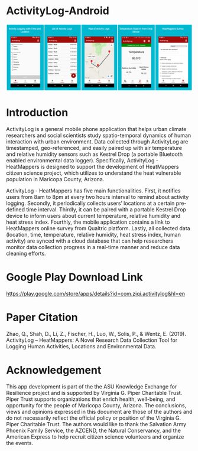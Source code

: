 # ActivityLog-Android
![alt text](https://github.com/Resilience-ASU/ActivityLog-Android/blob/master/screenshots/screenshots.png)

# Introduction
ActivityLog is a general mobile phone application that helps urban climate researchers and social scientists study spatio-temporal dynamics of human interaction with urban environment. Data collected through ActivityLog are timestamped, geo-referenced, and easily paired up with air temperature and relative humidity sensors such as Kestrel Drop (a portable Bluetooth enabled environmental data logger). Specifically, ActivityLog - HeatMappers is designed to support the development of HeatMappers citizen science project, which utilizes to understand the heat vulnerable population in Maricopa County, Arizona. 

ActivityLog - HeatMappers has five main functionalities. First, it notifies users from 8am to 8pm at every two hours interval to remind about activity logging. Secondly, it periodically collects users’ locations at a certain pre-defined time interval. Thirdly, it can be paired with a portable Kestrel Drop device to inform users about current temperature, relative humidity and heat stress index. Fourthly, the mobile application contains a link to HeatMappers online survey from Qualtric platform. Lastly, all collected data (location, time, temperature, relative humidity, heat stress index, human activity) are synced with a cloud database that can help researchers monitor data collection progress in a real-time manner and reduce data cleaning efforts. 

# Google Play Download Link
https://play.google.com/store/apps/details?id=com.ziqi.activitylog&hl=en

# Paper Citation
Zhao, Q., Shah, D., Li, Z., Fischer, H., Luo, W., Solis, P., & Wentz, E. (2019). ActivityLog – HeatMappers: A Novel Research Data Collection Tool for Logging Human Activities, Locations and Environmental Data. 

# Acknowledgement
This app development is part of the the ASU Knowledge Exchange for Resilience project and is supported by Virginia G. Piper Charitable Trust. Piper Trust supports organizations that enrich health, well-being, and opportunity for the people of Maricopa County, Arizona. The conclusions, views and opinions expressed in this document are those of the authors and do not necessarily reflect the official policy or position of the Virginia G. Piper Charitable Trust. The authors would like to thank the Salvation Army Phoenix Family Service, the AZCEND, the Natural Conservancy, and the American Express to help recruit citizen science volunteers and organize the events. 

